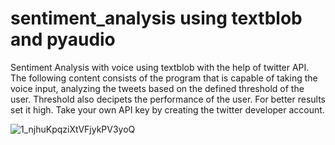 # sentiment_analysis using textblob and pyaudio
Sentiment Analysis with voice using textblob with the help of twitter API. 
The following content consists of the program that is capable of taking the voice input, analyzing the tweets based on the defined threshold of the user. Threshold also decipets the performance of the user. For better results set it high. 
Take your own API key by creating the twitter developer account. 

![1_njhuKpqziXtVFjykPV3yoQ](https://user-images.githubusercontent.com/44967770/55293635-3105fb00-5416-11e9-923b-e66c8d437410.jpeg)
